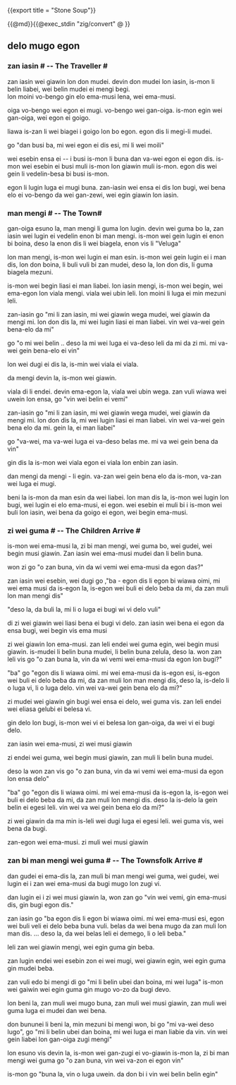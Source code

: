 {{export title = "Stone Soup"}}

{{@md}}{{@exec_stdin "zig/convert" @ }}
<h2>delo mugo egon</h2>

<h3>zan iasin # -- The Traveller #</h3>

zan iasin wei giawin lon don mudei. devin don mudei lon iasin, is-mon li belin liabei, wei belin mudei ei mengi begi.    
lon moini vo-bengo gin elo ema-musi lena, wei ema-musi.

oiga vo-bengo wei egon ei mugi. vo-bengo wei gan-oiga. is-mon egin wei gan-oiga, wei egon ei goigo.

liawa is-zan li wei biagei i goigo lon bo egon. egon dis li megi-li mudei.

go "dan busi ba, mi wei egon ei dis esi, mi li wei moili"

wei esebin ensa ei --  i busi is-mon li buna dan va-wei egon ei egon dis. is-mon wei esebin ei busi muli is-mon lon giawin muli is-mon. egon dis wei gein li vedelin-besa bi busi is-mon. 

egon li lugin luga ei mugi buna. zan-iasin wei ensa ei dis lon bugi, wei bena elo ei vo-bengo da wei gan-zewi, wei egin giawin lon iasin.

<h3> man mengi # -- The Town#</h3>

gan-oiga esuno la, man mengi li guma lon lugin. devin wei guma bo la, zan iasin wei lugin ei vedelin enon bi man mengi. is-mon wei gein lugin ei enon bi boina, deso la enon dis li wei biagela, enon vis li "Veluga" 

lon man mengi, is-mon wei lugin ei man esin. is-mon wei gein lugin ei i man dis, lon don boina, li buli vuli bi zan mudei, deso la, lon don dis, li guma biagela mezuni.

is-mon wei begin liasi ei man liabei. lon iasin mengi, is-mon wei begin, wei ema-egon lon viala mengi. viala wei ubin leli. lon moini li luga ei min mezuni leli.

zan-iasin go "mi li zan iasin, mi wei giawin wega mudei, wei giawin da mengi mi. lon don dis la, mi wei lugin liasi ei man liabei. vin wei va-wei gein bena-elo da mi"

go "o mi wei belin .. deso la mi wei luga ei va-deso leli da mi da zi mi. mi va-wei gein bena-elo ei vin"

lon wei dugi ei dis la, is-min wei viala ei viala.

da mengi devin la, is-mon wei giawin. 

viala di li endei. devin ema-egon la, viala wei ubin wega. zan vuli wiawa wei uwein lon ensa, go "vin wei belin ei vemi"

zan-iasin go "mi li zan iasin, mi wei giawin wega mudei, wei giawin da mengi mi. lon don dis la, mi wei lugin liasi ei man liabei. vin wei va-wei gein bena elo da mi. gein la, ei man liabei"

go "va-wei, ma va-wei luga ei va-deso belas me. mi va wei gein bena da vin"

gin dis la is-mon wei viala egon ei viala lon enbin zan iasin.

dan mengi da mengi - li egin. va-zan wei gein bena elo da is-mon, va-zan wei luga ei mugi. 

beni la is-mon da man esin da wei liabei.  lon man dis la, is-mon wei lugin lon bugi, wei lugin ei elo ema-musi, ei egon. wei esebin ei muli bi i is-mon wei buli lon iasin, wei bena da goigo ei egon, wei begin ema-musi. 

<h3> zi wei guma # -- The Children Arrive #</h3>

is-mon wei ema-musi la, zi bi man mengi, wei guma bo, wei gudei, wei begin musi giawin. Zan iasin wei ema-musi mudei dan li belin buna.

won zi go "o zan buna, vin da wi vemi wei ema-musi da egon das?"

zan iasin wei esebin, wei dugi go ,"ba - egon dis li egon bi wiawa oimi, mi wei ema musi da is-egon la, is-egon wei buli ei delo beba da mi, da zan muli lon man mengi dis"

"deso la, da buli la, mi li o luga ei bugi wi vi delo vuli"

di zi wei giawin wei liasi bena ei bugi vi delo. zan iasin wei bena ei egon da ensa bugi, wei begin vis ema musi

zi wei giawin lon ema-musi. zan leli endei wei guma egin, wei begin musi giawin. is-mudei li belin buna mudei, li belin buna zelula, deso la. won zan leli vis go "o zan buna la, vin da wi vemi wei ema-musi da egon lon bugi?"

"ba" go "egon dis li wiawa oimi. mi wei ema-musi da is-egon esi, is-egon wei buli ei delo beba da mi, da zan muli lon man mengi dis, deso la, is-delo li o luga vi, li o luga delo. vin wei va-wei gein bena elo da mi?"

zi mudei wei giawin gin bugi wei ensa ei delo, wei guma vis. zan leli endei wei eliasa gelubi ei belesa vi.

gin delo lon bugi, is-mon wei vi ei belesa lon gan-oiga, da wei vi ei bugi delo.

zan iasin wei ema-musi, zi wei musi giawin

zi endei wei guma, wei begin musi giawin, zan muli li belin buna mudei.

deso la won zan vis go "o zan buna, vin da wi vemi wei ema-musi da egon lon ensa delo"

"ba" go "egon dis li wiawa oimi. mi wei ema-musi da is-egon la, is-egon wei buli ei delo beba da mi, da zan muli lon mengi dis. deso la is-delo la gein belin ei egesi leli. vin wei va wei gein bena elo da mi?"

zi wei giawin da ma min is-leli wei dugi luga ei egesi leli. wei guma vis, wei bena da bugi.

zan-egon wei ema-musi. zi muli wei musi giawin

<h3> zan bi man mengi wei guma # -- The Townsfolk Arrive #</h3>

dan gudei ei ema-dis la, zan muli bi man mengi wei guma, wei gudei, wei lugin ei i zan wei ema-musi da bugi mugo lon zugi vi.

dan lugin ei i zi wei musi giawin la, won zan go "vin wei vemi, gin ema-musi dis, gin bugi egon dis."

zan iasin go "ba egon dis li egon bi wiawa oimi. mi wei ema-musi esi, egon wei buli veli ei delo beba buna vuli. belas da wei bena mugo da zan muli lon man dis. ... deso la, da wei belas leli ei demego, li o leli beba."

leli zan wei giawin mengi, wei egin guma gin beba.

zan lugin endei wei esebin zon ei wei mugi, wei giawin egin, wei egin guma gin mudei beba.

zan vuli edo bi mengi di go "mi li belin ubei dan boina, mi wei luga" is-mon wei gaiwin wei egin guma gin mugo vo-zo da bugi devo.

lon beni la, zan muli wei mugo buna, zan muli wei musi giawin, zan muli wei guma luga ei mudei dan wei bena.

don bununei li beni la, min mezuni bi mengi won, bi go "mi va-wei deso lugo", go "mi li belin ubei dan boina, mi wei luga ei man liabie da vin. vin wei gein liabei lon gan-oiga zugi mengi"

lon esuno vis devin la, is-mon wei gan-zugi ei vo-giawin is-mon la, zi bi man mengi wei guma go "o zan buna, vin wei va-zon ei egon vin"

is-mon go "buna la, vin o luga uwein. da don bi i vin wei belin belin egin"

